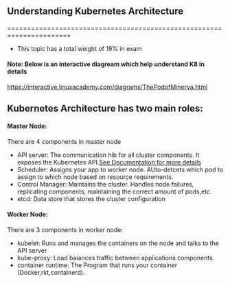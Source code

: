## Understanding Kubernetes Architecture
======================================================================
* This topic has a total weight of 19% in exam

#### Note: Below is an interactive diagream which help understand K8 in details
https://interactive.linuxacademy.com/diagrams/ThePodofMinerva.html


  ## Kubernetes Architecture has two main roles:

  #### Master Node:
  There are 4 components in master node
  * API server: The communication hib for all cluster components. It exposes the Kubernetes API.[See Documentation for more details](https://kubernetes.io/docs/reference/command-line-tools-reference/kube-apiserver/)
  * Scheduler: Assigns your app to worker node. AUto-detcets which pod to assign to which node based on resource requirements.
  * Control Manager: Maintains the cluster. Handles node failures, replicating components, maintaining the correct amount of pods,etc.
  * etcd: Data store that stores the cluster configuration


#### Worker Node:
There are 3 components in worker node:
  * kubelet: Runs and manages the containers on the node and talks to the API server
  * kube-proxy: Load balances traffic between applications components.
  * container runtime: The Program that runs your container (Docker,rkt,containerd).
